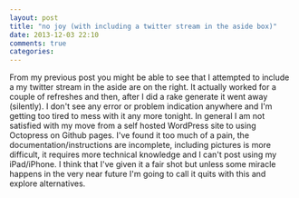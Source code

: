 ```yaml
---
layout: post
title: "no joy (with including a twitter stream in the aside box)"
date: 2013-12-03 22:10
comments: true
categories: 
---
```

From my previous post you might be able to see that I attempted to include a my twitter stream in the aside are on the right.  It actually worked for a couple of refreshes and then, after I did a rake generate it went away (silently).  I don't see any error or problem indication anywhere and I'm getting too tired to mess with it any more tonight.  In general I am not satisfied with my move from a self hosted WordPress site to using Octopress on Github pages.  I've found it too much of a pain, the documentation/instructions are incomplete, including pictures is more difficult, it requires more technical knowledge and I can't post using my iPad/iPhone.  I think that I've given it a fair shot but unless some miracle happens in the very near future I'm going to call it quits with this and explore alternatives.

